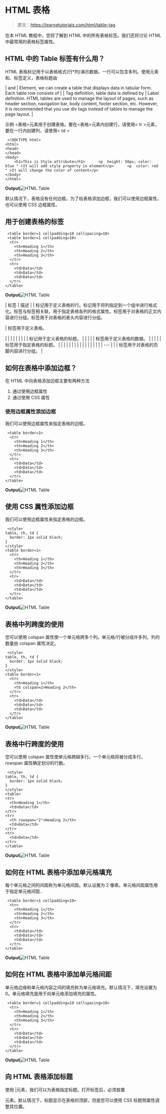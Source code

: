 # HTML 表格

> 原文：<https://learnetutorials.com/html/table-tag>

在本 HTML 教程中，您将了解到 HTML 中的所有表格标签。我们还将讨论 HTML 中最常用的表格标签属性。

## HTML 中的 Table 标签有什么用？

HTML 表格标记用于以表格格式(行*列)演示数据。一行可以包含多列。使用元素和、标签定义，表格标题由

| and | Element, we can create a table that displays data in tabular form. Each table row consists of |
| Tag definition, table data is defined by | Label definition. HTML tables are used to manage the layout of pages, such as header section, navigation bar, body content, footer section, etc. However, it is recommended that you use div tags instead of tables to manage the page layout. |

示例
<表格>元素用于创建表格。要在<表格>元素内创建行，请使用< tr >元素，要在一行内创建列，请使用< td >

```
 <!DOCTYPE html> 
<html> 
<head> 
</head> 
<body> 
    <h1>This is Style attribute</h1>      <p  height: 50px; color: blue " >It will add style property in element</p>      <p  color: red " >It will change the color of content</p> 
</body> 
</html> 

```

**Output**![HTML Table](img/ec9367cc4f94de43ca00a927c8ea1dd4.png)

默认情况下，表格没有任何边框。为了给表格添加边框，我们可以使用边框属性，也可以使用 CSS 边框属性。

## 用于创建表格的标签

```
 <table border=1 cellpadding=10 cellspacing=10>
 <table border=1 cellpadding=10>
  <tr>
    <th>Heading 1</th>
    <th>Heading 2</th>
    <th>Heading 3</th>
  </tr>
  <tr>
    <td>Data</td>
    <td>Data</td>
    <td>Data</td>
  </tr>
</table> 

```

**Output**![HTML Table](img/519c0165c7c790ae9bd8e795e3c6525f.png)

| 标签 | 描述 |
| 标记用于定义表格的行。标记用于将列指定到一个组中进行格式化。标签与标签相关联，用于指定表格各列的格式属性。标签用于对表格的正文内容进行分组。标签用于对表格的表头内容进行分组。

&#124; 标签用于定义表格。

 &#124;
&#124;  &#124;
&#124;  &#124;
&#124;  &#124;  &#124;  &#124; 标记用于定义表格的标题。 &#124;
&#124;  &#124;  &#124;  &#124; 标签用于定义表格的数据。 &#124;
&#124;  &#124;<caption></caption>
&#124;  &#124;<caption>标签用于指定表格的标题。</caption>
&#124;  &#124;
&#124;  &#124;
&#124;  &#124;<colgroup><col></colgroup>
&#124;  &#124;<colgroup><col></colgroup>
&#124;  &#124;
&#124;  &#124;
&#124;  &#124;
&#124;  &#124;
&#124; --- &#124;
&#124;  &#124; <tfooter>标签用于对表格的页脚内容进行分组。</tfooter> &#124;

## 如何在表格中添加边框？

在 HTML 中向表格添加边框主要有两种方法

1.  通过使用边框属性
2.  通过使用 CSS 属性

### 使用边框属性添加边框

我们可以使用边框属性来指定表格的边框。

```
 <table border=1>
  <tr>
    <th>Heading 1</th>
    <th>Heading 2</th>
    <th>Heading 3</th>
  </tr>
  <tr>
    <td>Data</td>
    <td>Data</td>
    <td>Data</td>
  </tr>
</table> 

```

**Output**![HTML Table](img/a622b751b654901e644a935db14fbdca.png)

## 使用 CSS 属性添加边框

我们可以使用边框属性来指定表格的边框。

```
 <style>  
table, th, td {  
  border: 1px solid black;  
}  
</style>
<table border=1>
  <tr>
    <th>Heading 1</th>
    <th>Heading 2</th>
    <th>Heading 3</th>
  </tr>
  <tr>
    <td>Data</td>
    <td>Data</td>
    <td>Data</td>
  </tr>
</table> 

```

**Output**![HTML Table](img/2fa323a2cdae91adef7f7d303b0bb2d7.png)

## 表格中列跨度的使用

您可以使用 colspan 属性使一个单元格跨多个列。单元格/行被分成许多列，列的数量由 colspan 属性决定。

```
 <style>  
table, th, td {  
  border: 1px solid black;  
}  
</style>
<table border=1>
  <tr>
    <th>Heading 1</th>
    <th colspan=2>Heading 2</th>
  </tr>
  <tr>
    <td>Data</td>
    <td>Data</td>
    <td>Data</td>
  </tr>
</table> 

```

**Output**![HTML Table](img/8e853b3faeb4d2ae131c8cdb83e6f4c3.png)

## 表格中行跨度的使用

您可以使用 colspan 属性使单元格跨越多行。一个单元格将被分成多行。rowspan 属性确定划分的行数。

```
 <style>  
table, th, td {  
  border: 1px solid black;  
}  
</style>
<table>    
<tr>
  <th>Heading 1</th>
  <td>Data</td>
</tr>    
<tr>
  <th rowspan="2">Heading 2</th>
  <td>Data</td>
</tr>    
<tr>
  <td>Data</td>
</tr>    
</table> 

```

**Output**![HTML Table](img/dfe4511f3a73105e4ca0d67c337e4197.png)

## 如何在 HTML 表格中添加单元格填充

每个单元格之间的间距称为单元格间距。默认设置为 2 像素。单元格间距属性用于指定单元格间距..

```
 <table border=1 cellpadding=10>
  <tr>
    <th>Heading 1</th>
    <th>Heading 2</th>
    <th>Heading 3</th>
  </tr>
  <tr>
    <td>Data</td>
    <td>Data</td>
    <td>Data</td>
  </tr>
</table> 

```

**Output**![HTML Table](img/c110767577c32a1a97fd64c37079db98.png)

## 如何在 HTML 表格中添加单元格间距

单元格边缘和单元格内容之间的填充称为单元格填充。默认情况下，填充设置为 0。单元格填充是用于向单元格添加填充的属性。

```
 <table border=1 cellpadding=10 cellspacing=10>
  <tr>
    <th>Heading 1</th>
    <th>Heading 2</th>
    <th>Heading 3</th>
  </tr>
  <tr>
    <td>Data</td>
    <td>Data</td>
    <td>Data</td>
  </tr>
</table> 

```

**Output**![HTML Table](img/954016a887700eea613da4ca4bbef0c5.png)

## 向 HTML 表格添加标题

使用 |<caption>元素，我们可以为表格指定标题。打开标签后，必须放置

<caption>元素。默认情况下，标题显示在表格的顶部，但是您可以使用 CSS 标题侧属性调整其位置。</caption></caption>